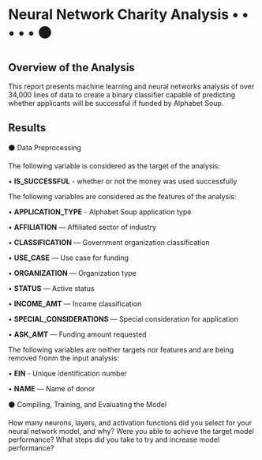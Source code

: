 # Neural Network Charity Analysis • • • • •  ⚫
## Overview of the Analysis

This report presents machine learning and neural networks analysis of over 34,000 lines of data to create a binary classifier capable of predicting whether applicants will be successful if funded by Alphabet Soup.

## Results

⚫ Data Preprocessing

The following variable is considered as the target of the analysis:

• <b>IS_SUCCESSFUL</b> - whether or not the money was used successfully

The following variables are considered as the features of the analysis:

• <b>APPLICATION_TYPE</b> - Alphabet Soup application type

• <b>AFFILIATION</b> — Affiliated sector of industry

• <b>CLASSIFICATION</b> — Government organization classification

• <b>USE_CASE</b> — Use case for funding

• <b>ORGANIZATION</b> — Organization type

• <b>STATUS</b> — Active status

• <b>INCOME_AMT</b> — Income classification

• <b>SPECIAL_CONSIDERATIONS</b> — Special consideration for application

• <b>ASK_AMT</b> — Funding amount requested

The following variables are neither targets nor features and are being removed fronm the input analysis:

• <b>EIN</b> - Unique identification number

• <b>NAME</b> — Name of donor

⚫ Compiling, Training, and Evaluating the Model

How many neurons, layers, and activation functions did you select for your neural network model, and why?
Were you able to achieve the target model performance?
What steps did you take to try and increase model performance?
